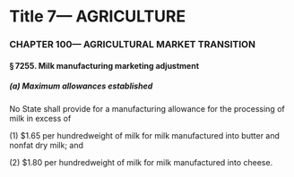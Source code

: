 
# Title 7— AGRICULTURE
### CHAPTER 100— AGRICULTURAL MARKET TRANSITION
#### § 7255. Milk manufacturing marketing adjustment
##### (a) Maximum allowances established

No State shall provide for a manufacturing allowance for the processing of milk in excess of

(1) $1.65 per hundredweight of milk for milk manufactured into butter and nonfat dry milk; and

(2) $1.80 per hundredweight of milk for milk manufactured into cheese.
